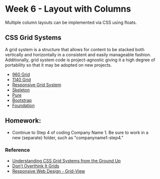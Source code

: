 # Week 6 - Layout with Columns
Multiple column layouts can be implemented via CSS using floats.


## CSS Grid Systems
A grid system is a structure that allows for content to be stacked both vertically and horizontally in a consistent and easily manageable fashion. Additionally, grid system code is project-agnostic giving it a high degree of portability so that it may be adopted on new projects.

- [960 Grid](http://960.gs/)
- [1140 Grid](http://andytaylor.me/2013/04/09/1140px-css-grid-retired/)
- [Responsive Grid System](http://www.responsivegridsystem.com/)
- [Skeleton](http://getskeleton.com/)
- [Pure](http://purecss.io/grids/)
- [Bootstrap](http://getbootstrap.com/css/#grid)
- [Foundation](http://foundation.zurb.com/grid.html)


## Homework:
- Continue to Step 4 of coding Company Name 1. Be sure to work in a new (separate) folder, such as "companyname1-step4."


### Reference
- [Understanding CSS Grid Systems from the Ground Up](http://www.sitepoint.com/understanding-css-grid-systems/)
- [Don’t Overthink It Grids](https://css-tricks.com/dont-overthink-it-grids/)
- [Responsive Web Design - Grid-View](http://www.w3schools.com/css/css_rwd_grid.asp)
